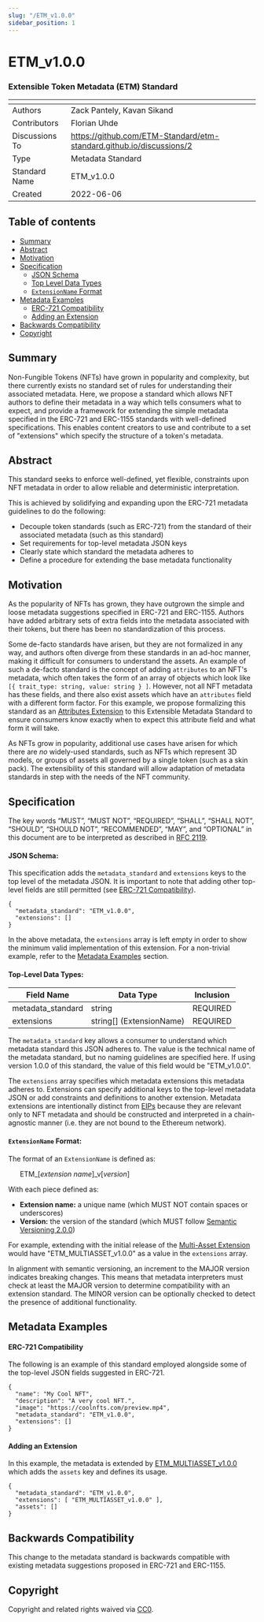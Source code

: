 ```yaml
---
slug: "/ETM_v1.0.0"
sidebar_position: 1
---
```


# ETM_v1.0.0
### Extensible Token Metadata (ETM) Standard

| <!-- -->    | <!-- -->    |
|-------------|-------------|
| Authors   | Zack Pantely, Kavan Sikand |
| Contributors| Florian Uhde |
| Discussions To | https://github.com/ETM-Standard/etm-standard.github.io/discussions/2 |
| Type | Metadata Standard |
| Standard Name | ETM_v1.0.0 |
| Created | 2022-06-06 |


## Table of contents
- [Summary](#summary)
- [Abstract](#abstract)
- [Motivation](#motivation)
- [Specification](#specification)
    - [JSON Schema](#json-schema)
    - [Top Level Data Types](#top-level-data-types)
    - [`ExtensionName` Format](#extensionname-format)
- [Metadata Examples](#metadata-examples)
    - [ERC-721 Compatibility](#erc-721-compatibility)
    - [Adding an Extension](#adding-an-extension)
- [Backwards Compatibility](#backwards-compatibility)
- [Copyright](#copyright)

## Summary
Non-Fungible Tokens (NFTs) have grown in popularity and complexity, but there currently exists no standard set of rules for understanding their associated metadata. Here, we propose a standard which allows NFT authors to define their metadata in a way which tells consumers what to expect, and provide a framework for extending the simple metadata specified in the ERC-721 and ERC-1155 standards with well-defined specifications. This enables content creators to use and contribute to a set of "extensions" which specify the structure of a token's metadata.

## Abstract
This standard seeks to enforce well-defined, yet flexible, constraints upon NFT metadata in order to allow reliable and deterministic interpretation.

This is achieved by solidifying and expanding upon the ERC-721 metadata guidelines to do the following:
 - Decouple token standards (such as ERC-721) from the standard of their associated metadata (such as this standard)
 - Set requirements for top-level metadata JSON keys
 - Clearly state which standard the metadata adheres to
 - Define a procedure for extending the base metadata functionality

## Motivation
As the popularity of NFTs has grown, they have outgrown the simple and loose metadata suggestions specified in ERC-721 and ERC-1155. Authors have added arbitrary sets of extra fields into the metadata associated with their tokens, but there has been no standardization of this process.

Some de-facto standards have arisen, but they are not formalized in any way, and authors often diverge from these standards in an ad-hoc manner, making it difficult for consumers to understand the assets. An example of such a de-facto standard is the concept of adding `attributes` to an NFT's metadata, which often takes the form of an array of objects which look like `[{ trait_type: string, value: string } ]`. However, not all NFT metadata has these fields, and there also exist assets which have an `attributes` field with a different form factor. For this example, we propose formalizing this standard as an [Attributes Extension](ETM_ATTRIBUTES_v1.0.0) to this Extensible Metadata Standard to ensure consumers know exactly when to expect this attribute field and what form it will take.

As NFTs grow in popularity, additional use cases have arisen for which there are *no* widely-used standards, such as NFTs which represent 3D models, or groups of assets all governed by a single token (such as a skin pack). The extensibility of this standard will allow adaptation of metadata standards in step with the needs of the NFT community.

## Specification

The key words “MUST”, “MUST NOT”, “REQUIRED”, “SHALL”, “SHALL NOT”, “SHOULD”, “SHOULD NOT”, “RECOMMENDED”, “MAY”, and “OPTIONAL” in this document are to be interpreted as described in [RFC 2119](https://www.ietf.org/rfc/rfc2119.txt).

#### JSON Schema:
This specification adds the `metadata_standard` and `extensions` keys to the top level of the metadata JSON. It is important to note that adding other top-level fields are still permitted (see [ERC-721 Compatibility](#erc-721-compatibility)).

```
{
  "metadata_standard": "ETM_v1.0.0",
  "extensions": []
}
```
In the above metadata, the `extensions` array is left empty in order to show the minimum valid implementation of this extension. For a non-trivial example, refer to the [Metadata Examples](#metadata-examples) section.

#### Top-Level Data Types:

| Field Name | Data Type | Inclusion |
| -------- | -------- | -------- |
| metadata_standard    | string    | REQUIRED     |
| extensions | string[] (ExtensionName) | REQUIRED   |

The `metadata_standard` key allows a consumer to understand which metadata standard this JSON adheres to. The value is the technical name of the metadata standard, but no naming guidelines are specified here. If using version 1.0.0 of this standard, the value of this field would be "ETM_v1.0.0".

The `extensions` array specifies which metadata extensions this metadata adheres to. Extensions can specify additional keys to the top-level metadata JSON or add constraints and definitions to another extension. Metadata extensions are intentionally distinct from [EIPs](https://eips.ethereum.org/) because they are relevant only to NFT metadata and should be constructed and interpreted in a chain-agnostic manner (i.e. they are not bound to the Ethereum network).

#### `ExtensionName` Format:

The format of an `ExtensionName` is defined as:

&nbsp;&nbsp;&nbsp;&nbsp;&nbsp;&nbsp;ETM_[*extension name*]_v[*version*]

With each piece defined as:
- **Extension name:** a unique name (which MUST NOT contain spaces or underscores)
- **Version:** the version of the standard (which MUST follow [Semantic Versioning 2.0.0](https://semver.org/))

For example, extending with the initial release of the [Multi-Asset Extension](ETM_MULTIASSET_v1.0.0#top-level-metadata) would have "ETM_MULTIASSET_v1.0.0" as a value in the `extensions` array.

In alignment with semantic versioning, an increment to the MAJOR version indicates breaking changes. This means that metadata interpreters must check at least the MAJOR version to determine compatibility with an extension standard. The MINOR version can be optionally checked to detect the presence of additional functionality.

## Metadata Examples

#### ERC-721 Compatibility
The following is an example of this standard employed alongside some of the top-level JSON fields suggested in ERC-721.
```
{
  "name": "My Cool NFT",
  "description": "A very cool NFT.",
  "image": "https://coolnfts.com/preview.mp4",
  "metadata_standard": "ETM_v1.0.0",
  "extensions": []
}
```

#### Adding an Extension
In this example, the metadata is extended by [ETM_MULTIASSET_v1.0.0](ETM_MULTIASSET_v1.0.0#top-level-metadata) which adds the `assets` key and defines its usage.
```
{
  "metadata_standard": "ETM_v1.0.0",
  "extensions": [ "ETM_MULTIASSET_v1.0.0" ],
  "assets": []
}
```

## Backwards Compatibility
This change to the metadata standard is backwards compatible with existing metadata suggestions proposed in ERC-721 and ERC-1155.

## Copyright
Copyright and related rights waived via [CC0](https://creativecommons.org/publicdomain/zero/1.0/).